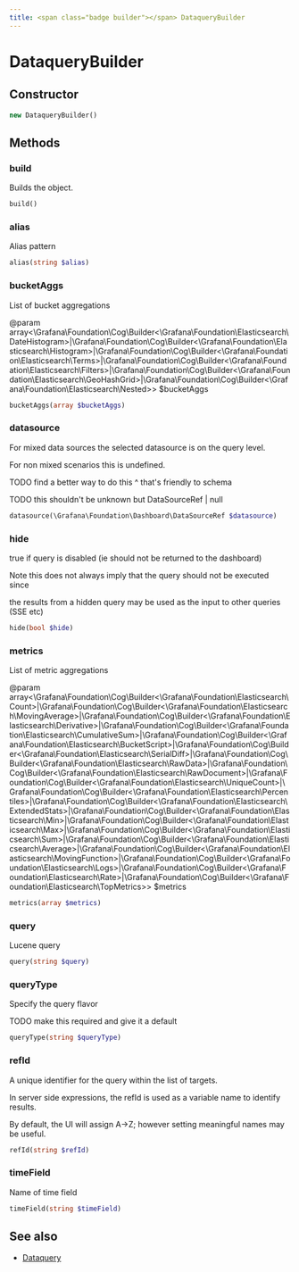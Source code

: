 ```yaml
---
title: <span class="badge builder"></span> DataqueryBuilder
---
```

# <span class="badge builder"></span> DataqueryBuilder

## Constructor

```php
new DataqueryBuilder()
```
## Methods

### <span class="badge object-method"></span> build

Builds the object.

```php
build()
```

### <span class="badge object-method"></span> alias

Alias pattern

```php
alias(string $alias)
```

### <span class="badge object-method"></span> bucketAggs

List of bucket aggregations

@param array<\Grafana\Foundation\Cog\Builder<\Grafana\Foundation\Elasticsearch\DateHistogram>|\Grafana\Foundation\Cog\Builder<\Grafana\Foundation\Elasticsearch\Histogram>|\Grafana\Foundation\Cog\Builder<\Grafana\Foundation\Elasticsearch\Terms>|\Grafana\Foundation\Cog\Builder<\Grafana\Foundation\Elasticsearch\Filters>|\Grafana\Foundation\Cog\Builder<\Grafana\Foundation\Elasticsearch\GeoHashGrid>|\Grafana\Foundation\Cog\Builder<\Grafana\Foundation\Elasticsearch\Nested>> $bucketAggs

```php
bucketAggs(array $bucketAggs)
```

### <span class="badge object-method"></span> datasource

For mixed data sources the selected datasource is on the query level.

For non mixed scenarios this is undefined.

TODO find a better way to do this ^ that's friendly to schema

TODO this shouldn't be unknown but DataSourceRef | null

```php
datasource(\Grafana\Foundation\Dashboard\DataSourceRef $datasource)
```

### <span class="badge object-method"></span> hide

true if query is disabled (ie should not be returned to the dashboard)

Note this does not always imply that the query should not be executed since

the results from a hidden query may be used as the input to other queries (SSE etc)

```php
hide(bool $hide)
```

### <span class="badge object-method"></span> metrics

List of metric aggregations

@param array<\Grafana\Foundation\Cog\Builder<\Grafana\Foundation\Elasticsearch\Count>|\Grafana\Foundation\Cog\Builder<\Grafana\Foundation\Elasticsearch\MovingAverage>|\Grafana\Foundation\Cog\Builder<\Grafana\Foundation\Elasticsearch\Derivative>|\Grafana\Foundation\Cog\Builder<\Grafana\Foundation\Elasticsearch\CumulativeSum>|\Grafana\Foundation\Cog\Builder<\Grafana\Foundation\Elasticsearch\BucketScript>|\Grafana\Foundation\Cog\Builder<\Grafana\Foundation\Elasticsearch\SerialDiff>|\Grafana\Foundation\Cog\Builder<\Grafana\Foundation\Elasticsearch\RawData>|\Grafana\Foundation\Cog\Builder<\Grafana\Foundation\Elasticsearch\RawDocument>|\Grafana\Foundation\Cog\Builder<\Grafana\Foundation\Elasticsearch\UniqueCount>|\Grafana\Foundation\Cog\Builder<\Grafana\Foundation\Elasticsearch\Percentiles>|\Grafana\Foundation\Cog\Builder<\Grafana\Foundation\Elasticsearch\ExtendedStats>|\Grafana\Foundation\Cog\Builder<\Grafana\Foundation\Elasticsearch\Min>|\Grafana\Foundation\Cog\Builder<\Grafana\Foundation\Elasticsearch\Max>|\Grafana\Foundation\Cog\Builder<\Grafana\Foundation\Elasticsearch\Sum>|\Grafana\Foundation\Cog\Builder<\Grafana\Foundation\Elasticsearch\Average>|\Grafana\Foundation\Cog\Builder<\Grafana\Foundation\Elasticsearch\MovingFunction>|\Grafana\Foundation\Cog\Builder<\Grafana\Foundation\Elasticsearch\Logs>|\Grafana\Foundation\Cog\Builder<\Grafana\Foundation\Elasticsearch\Rate>|\Grafana\Foundation\Cog\Builder<\Grafana\Foundation\Elasticsearch\TopMetrics>> $metrics

```php
metrics(array $metrics)
```

### <span class="badge object-method"></span> query

Lucene query

```php
query(string $query)
```

### <span class="badge object-method"></span> queryType

Specify the query flavor

TODO make this required and give it a default

```php
queryType(string $queryType)
```

### <span class="badge object-method"></span> refId

A unique identifier for the query within the list of targets.

In server side expressions, the refId is used as a variable name to identify results.

By default, the UI will assign A->Z; however setting meaningful names may be useful.

```php
refId(string $refId)
```

### <span class="badge object-method"></span> timeField

Name of time field

```php
timeField(string $timeField)
```

## See also

 * <span class="badge object-type-class"></span> [Dataquery](./object-Dataquery.md)
